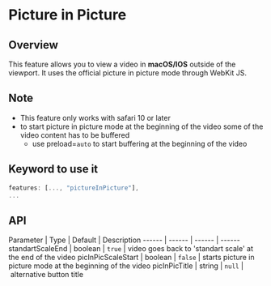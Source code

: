 # Picture in Picture

## Overview

This feature allows you to view a video in **macOS/IOS** outside of the viewport. It uses the official picture in picture mode through WebKit JS.

## Note

+ This feature only works with safari 10 or later
+ to start picture in picture mode at the beginning of the video some of the video content has to be buffered
   + use preload=`auto` to start buffering at the beginning of the video

## Keyword to use it
```javascript
features: [..., "pictureInPicture"],
...
```

## API

Parameter | Type | Default | Description
------ | ------ | ------ | ------
standartScaleEnd | boolean |   `true` | video goes back to 'standart scale' at the end of the video
picInPicScaleStart | boolean | `false` | starts picture in picture mode at the beginning of the video
picInPicTitle | string | `null` | alternative button title
